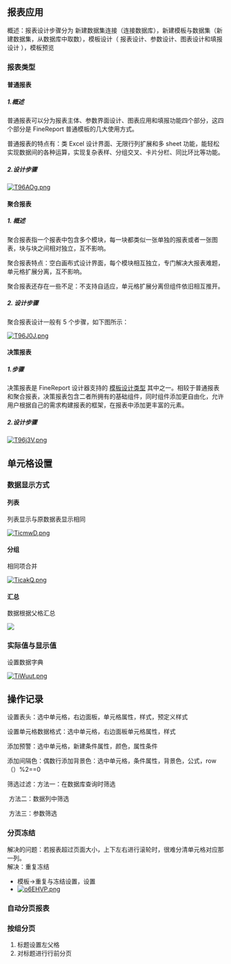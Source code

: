## 报表应用

概述：报表设计步骤分为 新建数据集连接（连接数据库），新建模板与数据集（新建数据集，从数据库中取数），模板设计（ 报表设计、参数设计、图表设计和填报设计 ），模板预览


###  报表类型

#### 普通报表

##### 1.概述

普通报表可以分为报表主体、参数界面设计、图表应用和填报功能四个部分，这四个部分是 FineReport 普通模板的几大使用方式。

普通报表的特点有：类 Excel 设计界面、无限行列扩展和多 sheet 功能，能轻松实现数据间的各种运算，实现复杂表样、分组交叉、卡片分栏、同比环比等功能。

##### 2.设计步骤

[![T96AOg.png](https://s4.ax1x.com/2021/12/16/T96AOg.png)](https://imgtu.com/i/T96AOg)

#### 聚合报表

##### 1. 概述

聚合报表指一个报表中包含多个模块，每一块都类似一张单独的报表或者一张图表，块与块之间相对独立，互不影响。

聚合报表特点：空白画布式设计界面，每个模块相互独立，专门解决大报表难题，单元格扩展分离，互不影响。

聚合报表还存在一些不足：不支持自适应，单元格扩展分离但组件依旧相互推开。

##### 2. 设计步骤

聚合报表设计一般有 5 个步骤，如下图所示：

[![T96J0J.png](https://s4.ax1x.com/2021/12/16/T96J0J.png)](https://imgtu.com/i/T96J0J)

#### 决策报表

##### 1.步骤

 决策报表是 FineReport 设计器支持的 [模板设计类型](https://help.fanruan.com/finereport/doc-view-1337.html) 其中之一。相较于普通报表和聚合报表，决策报表包含二者所拥有的基础组件，同时组件添加更自由化，允许用户根据自己的需求构建报表的框架，在报表中添加更丰富的元素。 

##### 2.设计步骤

[![T96j3V.png](https://s4.ax1x.com/2021/12/16/T96j3V.png)](https://imgtu.com/i/T96j3V)

## 单元格设置

### 数据显示方式

#### 列表

列表显示与原数据表显示相同

[![TicmwD.png](https://s4.ax1x.com/2021/12/17/TicmwD.png)](https://imgtu.com/i/TicmwD)

#### 分组

相同项合并

[![TicakQ.png](https://s4.ax1x.com/2021/12/17/TicakQ.png)](https://imgtu.com/i/TicakQ)

#### 汇总

数据根据父格汇总

[![ ](https://s4.ax1x.com/2021/12/17/Ticfh9.png)](https://imgtu.com/i/Ticfh9)



### 实际值与显示值

设置数据字典

[![TiWuut.png](https://s4.ax1x.com/2021/12/17/TiWuut.png)](https://imgtu.com/i/TiWuut)







## 操作记录

设置表头：选中单元格，右边面板，单元格属性，样式，预定义样式

设置单元格数据格式：选中单元格，右边面板单元格属性，样式

添加预警：选中单元格，新建条件属性，颜色，属性条件

添加间隔色：偶数行添加背景色：选中单元格，条件属性，背景色，公式，row（）%2==0

筛选过滤：方法一：在数据库查询时筛选

​                   方法二：数据列中筛选

​                   方法三：参数筛选





### 分页冻结

解决的问题：若报表超过页面大小，上下左右进行滚轮时，很难分清单元格对应那一列。  
解决：重复冻结  

- 模板->重复与冻结设置，设置
- [![o6EHVP.png](https://s4.ax1x.com/2021/12/07/o6EHVP.png)](https://imgtu.com/i/o6EHVP)

### 自动分页报表

### 按组分页

1. 标题设置左父格
2. 对标题进行行前分页
   ### 